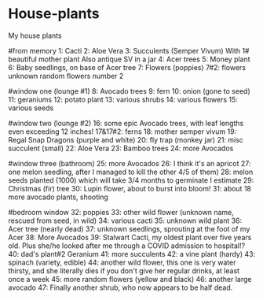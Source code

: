 # House-plants
My house plants

#from memory
1: Cacti
2: Aloe Vera
3: Succulents (Semper Vivum)
With 1# beautiful mother plant
Also antique SV in a jar
4: Acer trees
5: Money plant
6: Baby seedlings, on base of Acer tree
7: Flowers (poppies)
7#2: flowers unknown random flowers number 2

#window one (lounge #1)
8: Avocado trees
9: fern
10: onion (gone to seed)
11: geraniums
12: potato plant
13: various shrubs
14: various flowers
15: various seeds

#window two (lounge #2)
16: some epic Avocado trees, with leaf lengths even exceeding 12 inches!
17&17#2: ferns
18: mother semper vivum
19: Regal Snap Dragons (purple and white)
20: fly trap (monkey jar)
21: misc succulent (small)
22: Aloe Vera
23: Bamboo trees
24: more Avocados

#window three (bathroom)
25: more Avocados
26: I think it's an apricot
27: one melon seedling, after I managed to kill the other 4/5 of them)
28: melon seeds planted (1000) which will take 3/4 months to germinate I estimate
29: Christmas (fir) tree
30: Lupin flower, about to burst into bloom!
31: about 18 more avocado plants, shooting

#bedroom window
32: poppies
33: other wild flower (unknown name, rescued from seed, in wild)
34: various cacti
35: unknown wild plant
36: Acer tree (nearly dead)
37: unknown seedlings, sprouting at the foot of my Acer
38: More Avocados
39: Stalwart Cacti, my oldest plant over five years old. Plus she/he looked after me through a COVID admission to hospital!?
40: dad's plant#2 Geranium
41: more succulents
42: a vine plant (hardy)
43: spinach (variety, edible)
44: another wild flower, this one is very water thirsty, and she literally dies if you don't give her regular drinks, at least once a week
45: more random flowers (yellow and black)
46: another large avocado
47: Finally another shrub, who now appears to be half dead.
